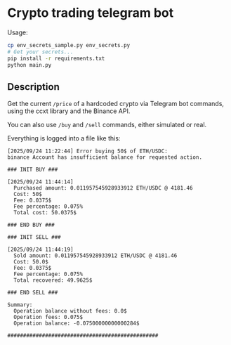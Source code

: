 # Crypto trading telegram bot

Usage:

```bash
cp env_secrets_sample.py env_secrets.py
# Get your secrets...
pip install -r requirements.txt
python main.py
```

## Description

Get the current `/price` of a hardcoded crypto via Telegram bot commands, using the ccxt library and the Binance API.

You can also use `/buy` and `/sell` commands, either simulated or real.

Everything is logged into a file like this:

```log
[2025/09/24 11:22:44] Error buying 50$ of ETH/USDC:
binance Account has insufficient balance for requested action.

### INIT BUY ###

[2025/09/24 11:44:14]
  Purchased amount: 0.011957545928933912 ETH/USDC @ 4181.46
  Cost: 50$
  Fee: 0.0375$
  Fee percentage: 0.075%
  Total cost: 50.0375$

### END BUY ###

### INIT SELL ###

[2025/09/24 11:44:19]
  Sold amount: 0.011957545928933912 ETH/USDC @ 4181.46
  Cost: 50.0$
  Fee: 0.0375$
  Fee percentage: 0.075%
  Total recovered: 49.9625$

### END SELL ###

Summary:
  Operation balance without fees: 0.0$
  Operation fees: 0.075$
  Operation balance: -0.07500000000000284$

################################################


```